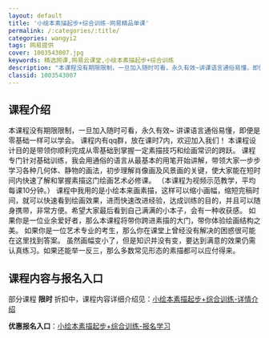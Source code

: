 ```yaml
---
layout: default
title: '小绘本素描起步+综合训练-网易精品单课'
permalink: /:categories/:title/
categories: wangyi2
tags: 网易提供
cover: 1003543007.jpg
keywords: 精选网课,网易云课堂,小绘本素描起步+综合训练
description: "本课程没有期限限制，一旦加入随时可看，永久有效~讲课语言通俗易懂，即便是零基础一样可以学会。课程内有qq群，放在课时7内，欢迎加入我们！本课程设计目的是带领你顺利完成从零基础到掌握一定素描技"
classid: 1003543007
---
```


## 课程介绍

本课程没有期限限制，一旦加入随时可看，永久有效~
讲课语言通俗易懂，即便是零基础一样可以学会。
课程内有qq群，放在课时7内，欢迎加入我们！
本课程设计目的是带领你顺利完成从零基础到掌握一定素描技巧和绘画常识的跨跃。
课程专门针对基础训练，我会用通俗的语言从最基本的用笔开始讲解，带领大家一步步学习各种几何体、静物的画法，初步理解肖像画及风景画的关键，使大家能在短时间内快速了解和掌握素描这门绘画艺术必修课。
（本课程为视频示范教学，平均每课10分钟。）
课程中我用的是小绘本来画素描，这样可以缩小画幅，缩短完稿时间，就可以快速看到绘画效果，进而快速改进经验，达成训练的目的，并且可以随身携带，非常方便。希望大家最后看到自己满满的小本子，会有一种收获感。
如果你是一位业余爱好者，那么本课程将带你跨进素描的大门，带你体验绘画结构之美。
如果你是一位艺术专业的考生，那么你在课堂上曾经没有解决的困惑很可能在这里找到答案。
虽然画幅变小了，但是知识并没有变，要达到满意的效果仍需认真练习。如果还能举一反三，那么多数常见形态的素描都可以应付得来。

## 课程内容与报名入口

部分课程 **限时** 折扣中，课程内容详细介绍见：[小绘本素描起步+综合训练-详情介绍](https://study.163.com/course/introduction/1003543007.htm?share=1&shareId=1025206652&utm_campaign=share&utm_medium=iphoneShare&utm_source=&utm_u=1025206652)

**优惠报名入口**：[小绘本素描起步+综合训练-报名学习](https://study.163.com/course/introduction/1003543007.htm?share=1&shareId=1025206652&utm_campaign=share&utm_medium=iphoneShare&utm_source=&utm_u=1025206652)

